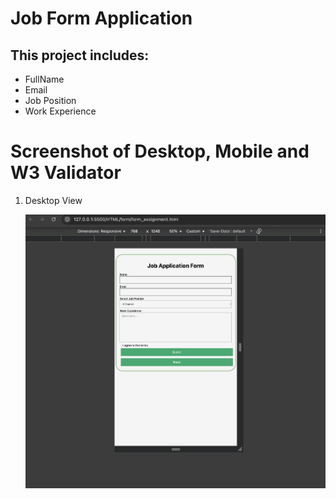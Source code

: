 # Job Form Application

## This project includes:
- FullName
- Email
- Job Position
- Work Experience

# Screenshot of Desktop, Mobile and W3 Validator

1. Desktop View

   ![desktop_view](https://github.com/Sagar746/WebProject/blob/main/HTML/form/desktop_view.png)



